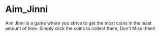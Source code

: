 [](https://github.com/Ethy56/Aim_Jinni/blob/main/Resources/gameLogo-1hour.png?raw=true)
# Aim_Jinni
Aim Jinni is a game where you strive to get the most coins in the least amount of time. Simply click the coins to collect them, Don't Miss them!
